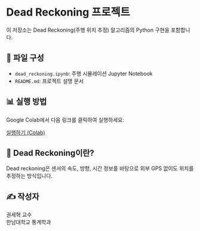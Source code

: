 # Dead Reckoning 프로젝트

이 저장소는 Dead Reckoning(주행 위치 추정) 알고리즘의 Python 구현을 포함합니다.

## 📁 파일 구성
- `dead_reckoning.ipynb`: 주행 시뮬레이션 Jupyter Notebook
- `README.md`: 프로젝트 설명 문서

## 📊 실행 방법
Google Colab에서 다음 링크를 클릭하여 실행하세요:

[실행하기 (Colab)](https://colab.research.google.com/github/wolfpackHNU/dead-reckoning/blob/main/dead_reckoning.ipynb)

## 🧭 Dead Reckoning이란?
Dead reckoning은 센서의 속도, 방향, 시간 정보를 바탕으로 외부 GPS 없이도 위치를 추정하는 방식입니다.

## ✍️ 작성자
권세혁 교수  
한남대학교 통계학과

